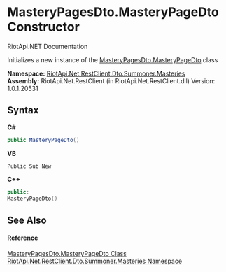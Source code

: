 # MasteryPagesDto.MasteryPageDto Constructor 
RiotApi.NET Documentation 

Initializes a new instance of the <a href="b7bdd8e1-0c92-953b-7e76-a3b79d60a463">MasteryPagesDto.MasteryPageDto</a> class

**Namespace:**&nbsp;<a href="66ec442f-2088-885b-4fdf-0a31b50aea7a">RiotApi.Net.RestClient.Dto.Summoner.Masteries</a><br />**Assembly:**&nbsp;RiotApi.Net.RestClient (in RiotApi.Net.RestClient.dll) Version: 1.0.1.20531

## Syntax

**C#**<br />
``` C#
public MasteryPageDto()
```

**VB**<br />
``` VB
Public Sub New
```

**C++**<br />
``` C++
public:
MasteryPageDto()
```


## See Also


#### Reference
<a href="b7bdd8e1-0c92-953b-7e76-a3b79d60a463">MasteryPagesDto.MasteryPageDto Class</a><br /><a href="66ec442f-2088-885b-4fdf-0a31b50aea7a">RiotApi.Net.RestClient.Dto.Summoner.Masteries Namespace</a><br />